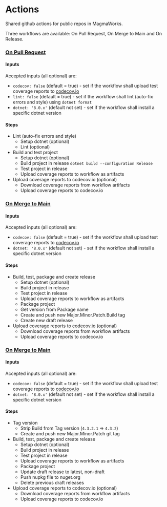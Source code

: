 # Actions
Shared github actions for public repos in MagmaWorks.

Three workflows are available: On Pull Request, On Merge to Main and On Release.


### [On Pull Request](https://github.com/MagmaWorks/Actions/blob/main/.github/workflows/on-pull-request.yml)

#### Inputs
Accepted inputs (all optional) are:
- `codecov: false` (default = true) - set if the workflow shall upload test coverage reports to [codecov.io](https://github.com/MagmaWorks/Actions/blob/main/.github/workflows/on-pull-request.yml)
- `lint: false` (default = true) - set if the workflow shall lint (auto-fix errors and style) using `dotnet format`
- `dotnet: '8.0.x'` (default not set) - set if the workflow shall install a specific dotnet version

#### Steps
- Lint (auto-fix errors and style) 
  - Setup dotnet (optional)
  - Lint (optional)
- Build and test project
  - Setup dotnet (optional)
  - Build project in release `dotnet build --configuration Release`
  - Test project in release
  - Upload coverage reports to workflow as artifacts
- Upload coverage reports to codecov.io (optional)
  - Download coverage reports from workflow artifacts
  - Upload coverage reports to codecov.io


### [On Merge to Main](https://github.com/MagmaWorks/Actions/blob/main/.github/workflows/on-merge-to-main.yml)

#### Inputs
Accepted inputs (all optional) are:
- `codecov: false` (default = true) - set if the workflow shall upload test coverage reports to [codecov.io](https://github.com/MagmaWorks/Actions/blob/main/.github/workflows/on-pull-request.yml)
- `dotnet: '8.0.x'` (default not set) - set if the workflow shall install a specific dotnet version

#### Steps
- Build, test, package and create release
  - Setup dotnet (optional)
  - Build project in release
  - Test project in release
  - Upload coverage reports to workflow as artifacts
  - Package project
  - Get version from Package name
  - Create and push new Major.Minor.Patch.Build tag
  - Create new draft release
- Upload coverage reports to codecov.io (optional)
  - Download coverage reports from workflow artifacts
  - Upload coverage reports to codecov.io


### [On Merge to Main](https://github.com/MagmaWorks/Actions/blob/main/.github/workflows/on-release.yml)

#### Inputs
Accepted inputs (all optional) are:
- `codecov: false` (default = true) - set if the workflow shall upload test coverage reports to [codecov.io](https://github.com/MagmaWorks/Actions/blob/main/.github/workflows/on-pull-request.yml)
- `dotnet: '8.0.x'` (default not set) - set if the workflow shall install a specific dotnet version

#### Steps
- Tag version
  - Strip Build from Tag version (`4.3.2.1` => `4.3.2`)
  - Create and push new Major.Minor.Patch git tag
- Build, test, package and create release
  - Setup dotnet (optional)
  - Build project in release
  - Test project in release
  - Upload coverage reports to workflow as artifacts
  - Package project
  - Update draft release to latest, non-draft
  - Push nupkg file to nuget.org
  - Delete previous draft releases
- Upload coverage reports to codecov.io (optional)
  - Download coverage reports from workflow artifacts
  - Upload coverage reports to codecov.io
